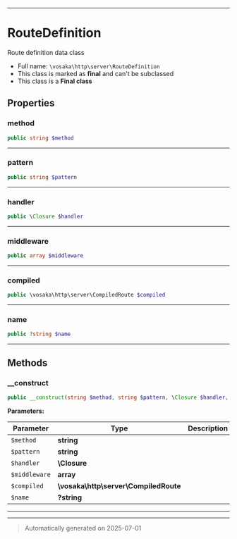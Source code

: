 ***

# RouteDefinition

Route definition data class



* Full name: `\vosaka\http\server\RouteDefinition`
* This class is marked as **final** and can't be subclassed
* This class is a **Final class**



## Properties


### method



```php
public string $method
```






***

### pattern



```php
public string $pattern
```






***

### handler



```php
public \Closure $handler
```






***

### middleware



```php
public array $middleware
```






***

### compiled



```php
public \vosaka\http\server\CompiledRoute $compiled
```






***

### name



```php
public ?string $name
```






***

## Methods


### __construct



```php
public __construct(string $method, string $pattern, \Closure $handler, array $middleware, \vosaka\http\server\CompiledRoute $compiled, ?string $name = null): mixed
```








**Parameters:**

| Parameter | Type | Description |
|-----------|------|-------------|
| `$method` | **string** |  |
| `$pattern` | **string** |  |
| `$handler` | **\Closure** |  |
| `$middleware` | **array** |  |
| `$compiled` | **\vosaka\http\server\CompiledRoute** |  |
| `$name` | **?string** |  |





***


***
> Automatically generated on 2025-07-01
